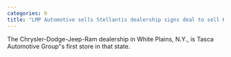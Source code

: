 ```yaml
---
categories: h
title: "LMP Automotive sells Stellantis dealership signs deal to sell Kia dealerships "
---
```

The Chrysler-Dodge-Jeep-Ram dealership in White Plains, N.Y., is Tasca Automotive Group"s first store in that state.
